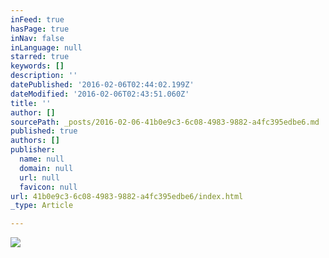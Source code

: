 ```yaml
---
inFeed: true
hasPage: true
inNav: false
inLanguage: null
starred: true
keywords: []
description: ''
datePublished: '2016-02-06T02:44:02.199Z'
dateModified: '2016-02-06T02:43:51.060Z'
title: ''
author: []
sourcePath: _posts/2016-02-06-41b0e9c3-6c08-4983-9882-a4fc395edbe6.md
published: true
authors: []
publisher:
  name: null
  domain: null
  url: null
  favicon: null
url: 41b0e9c3-6c08-4983-9882-a4fc395edbe6/index.html
_type: Article

---
```

![](https://s3-us-west-2.amazonaws.com/the-grid-img/p/db8ef29e72f10ca3f975d34af2bf9ddfede70ed6.png)